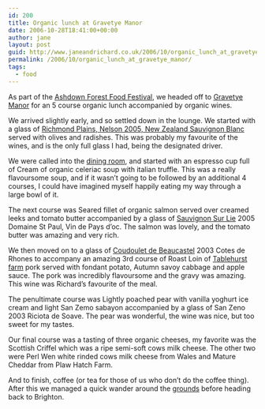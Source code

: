 ```yaml
---
id: 200
title: Organic lunch at Gravetye Manor
date: 2006-10-28T18:41:00+00:00
author: jane
layout: post
guid: http://www.janeandrichard.co.uk/2006/10/organic_lunch_at_gravetye_manor
permalink: /2006/10/organic_lunch_at_gravetye_manor/
tags:
  - food
---
```

As part of the [Ashdown Forest Food Festival](http://www.ashdownforest.com/foodfestival/events.html), we headed off to [Gravetye Manor](http://www.gravetyemanor.co.uk/) for an 5 course organic lunch accompanied by organic wines.

We arrived slightly early, and so settled down in the lounge. We started with a glass of [Richmond Plains, Nelson 2005, New Zealand Sauvignon Blanc](http://www.organicwines.co.nz/ourwines.htm#sauv) served with olives and radishes. This was probably my favourite of the wines, and is the only full glass I had, being the designated driver.

We were called into the [dining room](http://www.gravetyemanor.co.uk/images/accom/diningroom.jpg), and started with an espresso cup full of Cream of organic celeriac soup with italian truffle. This was a really flavoursome soup, and if it wasn&#8217;t going to be followed by an additional 4 courses, I could have imagined myself happily eating my way through a large bowl of it.

The next course was Seared fillet of organic salmon served over creamed leeks and tomato butter accompanied by a glass of [Sauvignon Sur Lie](http://domainestpaul.twis.info/wine.php?ID=1178&action=setLanguage&LANGUAGE=en) 2005 Domaine St Paul, Vin de Pays d&#8217;oc. The salmon was lovely, and the tomato butter was amazing and very rich.

We then moved on to a glass of [Coudoulet de Beaucastel](http://www.thewinedoctor.com/tastingsprofile/beaucastel.shtml) 2003 Cotes de Rhones to accompany an amazing 3rd course of Roast Loin of [Tablehurst farm](http://www.ashdownforest.com/details.php?myID=206) pork served with fondant potato, Autumn savoy cabbage and apple sauce. The pork was incredibly flavoursome and the gravy was amazing. This wine was Richard&#8217;s favourite of the meal.

The penultimate course was Lightly poached pear with vanilla yoghurt ice cream and light San Zemo sabayon accompanied by a glass of San Zeno 2003 Riciota de Soave. The pear was wonderful, the wine was nice, but too sweet for my tastes.

Our final course was a tasting of three organic cheeses, my favorite was the Scottish Criffel which was a ripe semi-soft cows milk cheese. The other two were Perl Wen white rinded cows milk cheese from Wales and Mature Cheddar from Plaw Hatch Farm.

And to finish, coffee (or tea for those of us who don&#8217;t do the coffee thing). After this we managed a quick wander around the [grounds](http://www.gravetyemanor.co.uk/gardens_spring.htm) before heading back to Brighton.
